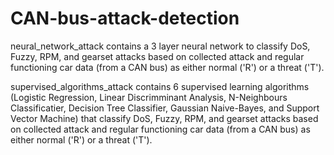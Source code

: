 # CAN-bus-attack-detection
neural_network_attack contains a 3 layer neural network to classify DoS, Fuzzy,  RPM, and gearset attacks based on collected attack and regular functioning car data (from a CAN bus) as either normal ('R') or a threat ('T').

supervised_algorithms_attack contains 6 supervised learning algorithms (Logistic Regression, Linear Discrimminant Analysis, N-Neighbours Classificatier, Decision Tree Classifier, Gaussian Naive-Bayes, and Support Vector Machine) that classify DoS, Fuzzy,  RPM, and gearset attacks based on collected attack and regular functioning car data (from a CAN bus) as either normal ('R') or a threat ('T').
